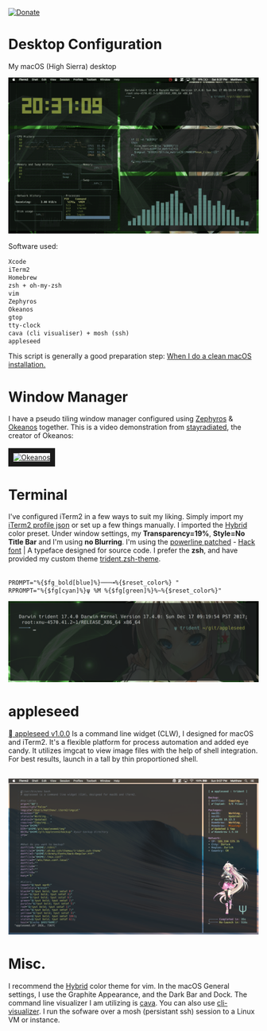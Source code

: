 [![Donate](https://img.shields.io/badge/Donate-PayPal-green.svg)](https://www.paypal.com/cgi-bin/webscr?cmd=_s-xclick&hosted_button_id=KYEHRWKYCD3A2)

<h1>Desktop Configuration</h1>

My macOS (High Sierra) desktop 

![macOS](/img/macOS.gif)


Software used:

    Xcode
    iTerm2
    Homebrew
    zsh + oh-my-zsh
    vim
    Zephyros
    Okeanos
    gtop
    tty-clock
    cava (cli visualiser) + mosh (ssh)
    appleseed

This script is generally a good preparation step: <a href="https://github.com/mzdr/macOS"> When I do a clean macOS installation.</a>

<h1>Window Manager</h1>
I have a pseudo tiling window manager configured using <a href="https://github.com/sdegutis/zephyros">Zephyros</a> & <a href="https://github.com/stayradiated/okeanos">Okeanos</a> together. This is a video demonstration from <a href="https://github.com/stayradiated">stayradiated</a>, the creator of Okeanos: 
<br><br>
<a href="http://www.youtube.com/watch?feature=player_embedded&v=10Zwc6r5sLs
" target="_blank"><img src="http://img.youtube.com/vi/10Zwc6r5sLs/0.jpg" 
alt="Okeanos" width="240" height="180" border="10" /></a>

<h1>Terminal</h1>
I've configured iTerm2 in a few ways to suit my liking. Simply import my <a href="https://github.com/mattinclude/appleseed/tree/master/backup">iTerm2 profile json</a> or set up a few things manually. I imported the <a href="https://github.com/mattinclude/appleseed/tree/master/backup">Hybrid</a> color preset. Under window settings, my <strong>Transparency=19%</strong>, <strong>Style=No Title Bar</strong> and I'm using <strong>no Blurring</strong>. I'm using the <a href="https://github.com/powerline/fonts">powerline patched</a> - <a href="https://github.com/mattinclude/appleseed/tree/master/backup">Hack font</a> | A typeface designed for source code. I prefer the <strong>zsh</strong>, and have provided my custom theme <a href="https://github.com/mattinclude/appleseed/tree/master/backup">trident.zsh-theme</a>. 
<br><br>

    PROMPT="%{$fg_bold[blue]%}───╼%{$reset_color%} "
    RPROMPT="%{$fg[cyan]%}ψ %M %{$fg[green]%}%~%{$reset_color%}"


![macOS](/img/trident_zsh.png)

<h1>appleseed</h1>
<a href="https://github.com/mattinclude/appleseed"> appleseed v1.0.0</a> Is a command line widget (CLW), I designed for macOS and iTerm2. It's a flexible platform for process automation and added eye candy. It utilizes imgcat to view image files with the help of shell integration. For best results, launch in a tall by thin proportioned shell.
<br><br>

![appleseed](/img/appleseed.png)

<h1>Misc.</h1>
I recommend the <a href="https://github.com/mattinclude/appleseed/tree/master/backup">Hybrid</a> color theme for vim. In the macOS General settings, I use the Graphite Appearance, and the Dark Bar and Dock. The command line visualizer I am utilizing is <a href="https://github.com/karlstav/cava">cava</a>. You can also use <a href="https://github.com/dpayne/cli-visualizer">cli-visualizer</a>. I run the sofware over a mosh (persistant ssh) session to a Linux VM or instance.   
